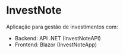 # InvestNote
Aplicação para gestão de investimentos com:
- Backend: API .NET (InvestNoteAPI)
- Frontend: Blazor (InvestNoteApp)
